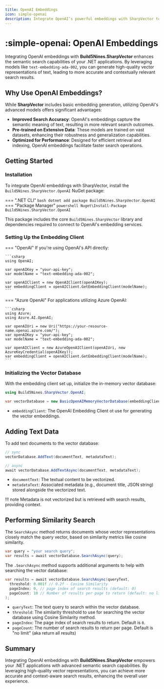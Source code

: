 ```yaml
---
title: OpenAI Embeddings
icon: simple-openai
description: Integrate OpenAI’s powerful embeddings with SharpVector to supercharge your semantic search and AI features in .NET apps.
---
```


# :simple-openai: OpenAI Embeddings

Integrating OpenAI embeddings with **Build5Nines.SharpVector** enhances the semantic search capabilities of your .NET applications. By leveraging models like `text-embedding-ada-002`, you can generate high-quality vector representations of text, leading to more accurate and contextually relevant search results.

## Why Use OpenAI Embeddings?

While **SharpVector** includes basic embedding generation, utilizing OpenAI's advanced models offers significant advantages:

- **Improved Search Accuracy**: OpenAI's embeddings capture the semantic meaning of text, resulting in more relevant search outcomes.
- **Pre-trained on Extensive Data**: These models are trained on vast datasets, enhancing their robustness and generalization capabilities.
- **Optimized for Performance**: Designed for efficient retrieval and indexing, OpenAI embeddings facilitate faster search operations.

## Getting Started

### Installation

To integrate OpenAI embeddings with SharpVector, install the `Build5Nines.SharpVector.OpenAI` NuGet package:

=== ".NET CLI"
    ```bash
    dotnet add package Build5Nines.SharpVector.OpenAI
    ```
=== "Package Manager"
    ```powershell
    Nuget\Install-Package Build5Nines.SharpVector.OpenAI
    ```

This package includes the core `Build5Nines.SharpVector` library and dependencies required to connect to OpenAI's embedding services.

### Setting Up the Embedding Client

=== "OpenAI"
    If you're using OpenAI's API directly:

    ```csharp
    using OpenAI;
    
    var openAIKey = "your-api-key";
    var modelName = "text-embedding-ada-002";
    
    var openAIClient = new OpenAIClient(openAIKey);
    var embeddingClient = openAIClient.GetEmbeddingClient(modelName);
    ```
=== "Azure OpenAI"
    For applications utilizing Azure OpenAI:

    ```csharp
    using Azure;
    using Azure.AI.OpenAI;
    
    var openAIUri = new Uri("https://your-resource-name.openai.azure.com/");
    var openAIKey = "your-api-key";
    var modelName = "text-embedding-ada-002";
    
    var openAIClient = new AzureOpenAIClient(openAIUri, new AzureKeyCredential(openAIKey));
    var embeddingClient = openAIClient.GetEmbeddingClient(modelName);
    ```

### Initializing the Vector Database

With the embedding client set up, initialize the in-memory vector database:

```csharp
using Build5Nines.SharpVector.OpenAI;

var vectorDatabase = new BasicOpenAIMemoryVectorDatabase(embeddingClient);
```

- `embeddingClient`: The OpenAI Embedding Client ot use for generating the vector embeddings.

## Adding Text Data

To add text documents to the vector database:

```csharp
// sync
vectorDatabase.AddText(documentText, metadataText);

// async
await vectorDatabase.AddTextAsync(documentText, metadataText);
```

- `documentText`: The textual content to be vectorized.
- `metadataText`: Associated metadata (e.g., document title, JSON string) stored alongside the vectorized text.

!!! note
    Metadata is not vectorized but is retrieved with search results, providing context.

## Performing Similarity Search

The `SearchAsync` method returns documents whose vector representations closely match the query vector, based on similarity metrics like cosine similarity.

```csharp
var query = "your search query";
var results = await vectorDatabase.SearchAsync(query);
```

The `.SearchAsync` method supports additional arguments to help with searching the vector database:

```csharp
var results = await vectorDatabase.SearchAsync(queryText,
  threshold: 0.001f // 0.2f - Cosine Similarity
  pageIndex: 0, // page index of search results (default: 0)
  pageCount: 10 // Number of results per page to return (default: no limit)
);
```

- `queryText`: The text query to search within the vector database.
- `threshold`: The similarity threshold to use for searching the vector database using Cosine Similarity method.
- `pageIndex`: The page index of search results to return. Default is `0`.
- `pageCount`: The number of search results to return per page. Default is "no limit" (aka return all results)

## Summary

Integrating OpenAI embeddings with **Build5Nines.SharpVector** empowers your .NET applications with advanced semantic search capabilities. By leveraging high-quality vector representations, you can achieve more accurate and context-aware search results, enhancing the overall user experience.
